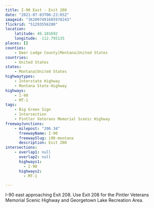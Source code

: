 ```yaml
---
title: I-90 East - Exit 208
date: "2021-07-03T06:23:05Z"
imageid: "362097491685978243"
flickrid: "51293556280"
location:
    latitude: 46.101692
    longitude: -112.795135
places: []
counties:
    - Deer Lodge County|Montana|United States
countries:
    - United States
states:
    - Montana|United States
highwaytypes:
    - Interstate Highway
    - Montana State Highway
highways:
    - I-90
    - MT-1
tags:
    - Big Green Sign
    - Intersection
    - Pintler Veterans Memorial Scenic Highway
freewayJunctions:
    - milepost: "206.34"
      freewayName: I-90
      freewaySlug: i90-montana
      description: Exit 208
intersections:
    - overlap1: null
      overlap2: null
      highways1:
        - I-90
      highways2:
        - MT-1

---
```

I-90 east approaching Exit 208.  Use Exit 208 for the Pintler Veterans Memorial Scenic Highway and Georgetown Lake Recreation Area.